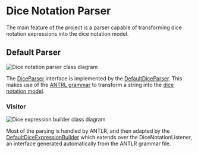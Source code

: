 # Dice Notation Parser

The main feature of the project is a parser capable of transforming dice notation expressions into the dice notation model.

## Default Parser

![Dice notation parser class diagram][dice_notation_parser-class_diagram]

The [DiceParser][dice_notation_parser] interface is implemented by the [DefaultDiceParser][default_dice_notation_parser]. This makes use of the [ANTRL grammar][grammar] to transform a string into the [dice notation model][dice_notation_model-doc].

### Visitor

![Dice expression builder class diagram][dice_expression_builder-class_diagram]

Most of the parsing is handled by ANTLR, and then adapted by the [DefaultDiceExpressionBuilder][default_dice_expression_buider] which extends over the DiceNotationListener, an interface generated automatically from the ANTLR grammar file.

[dice_notation_parser]: ./apidocs/com/bernardomg/tabletop/dice/parser/DiceParser.html
[default_dice_notation_parser]: ./apidocs/com/bernardomg/tabletop/dice/parser/DefaultDiceParser.html
[default_dice_expression_buider]: ./apidocs/com/bernardomg/tabletop/dice/parser/listener/DefaultDiceExpressionBuilder.html

[dice_notation_parser-class_diagram]: ./images/dice_notation_parser_class_diagram.png
[dice_expression_builder-class_diagram]: ./images/dice_expression_builder_class_diagram.png

[grammar]: ./grammar.html
[dice_notation_model-doc]: ./notation.html
